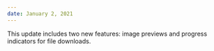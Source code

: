 ```yaml
---
date: January 2, 2021
---
```


This update includes two new features: image previews and progress indicators for file downloads.
